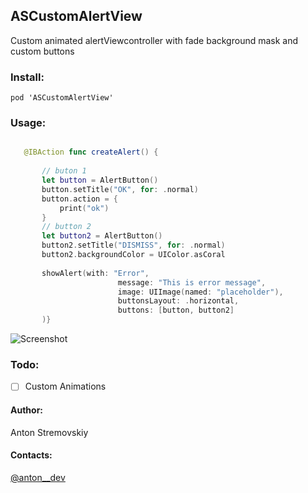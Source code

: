 ## ASCustomAlertView

Custom animated alertViewcontroller with fade background mask and custom buttons

### Install:

~~~
pod 'ASCustomAlertView'
~~~

### Usage:
 ```swift
 
    @IBAction func createAlert() {
        
        // buton 1
        let button = AlertButton()
        button.setTitle("OK", for: .normal)
        button.action = {
            print("ok")
        }
        // button 2
        let button2 = AlertButton()
        button2.setTitle("DISMISS", for: .normal)
        button2.backgroundColor = UIColor.asCoral
        
        showAlert(with: "Error",
                         message: "This is error message",
                         image: UIImage(named: "placeholder"),
                         buttonsLayout: .horizontal,
                         buttons: [button, button2]
        )}
 ```

 ![Screenshot](https://media.giphy.com/media/l0IyeBxbmtcsKIZmU/giphy.gif)
 
 
 ### Todo:
 
 - [ ] Custom Animations
 

 #### Author:
 Anton Stremovskiy
 
 #### Contacts:
 [@anton__dev](https://twitter.com/anton__dev)
